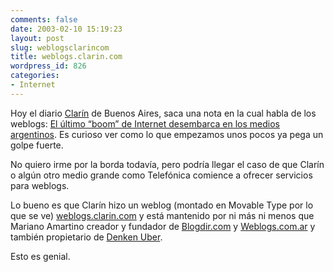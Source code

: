 ```yaml
---
comments: false
date: 2003-02-10 15:19:23
layout: post
slug: weblogsclarincom
title: weblogs.clarin.com
wordpress_id: 826
categories:
- Internet
---
```


Hoy el diario [Clarín](http://www.clarin.com) de Buenos Aires, saca una nota en la cual habla de los weblogs: [El último “boom” de Internet desembarca en los medios argentinos](http://old.clarin.com/diario/2003/02/10/t-515063.htm). Es curioso ver como lo que empezamos unos pocos ya pega un golpe fuerte.





No quiero irme por la borda todavía, pero podría llegar el caso de que Clarín o algún otro medio grande como Telefónica comience a ofrecer servicios para weblogs.





Lo bueno es que Clarín hizo un weblog (montado en Movable Type por lo que se ve) [weblogs.clarin.com](http://weblogs.clarin.com) y está mantenido por ni más ni menos que Mariano Amartino creador y fundador de [Blogdir.com](http://www.blogdir.com) y [Weblogs.com.ar](http://www.weblogs.com.ar) y también propietario de [Denken Uber](http://www.uberbin.net).





Esto es genial.




 
